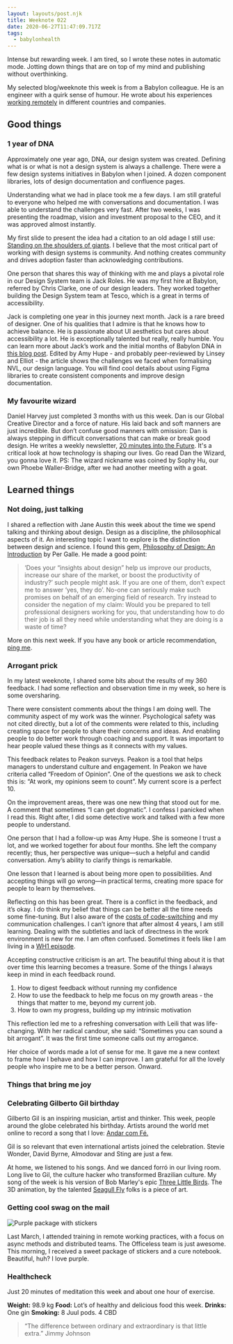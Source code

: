 ```yaml
---
layout: layouts/post.njk
title: Weeknote 022
date: 2020-06-27T11:47:09.717Z
tags:
  - babylonhealth
---
```

Intense but rewarding week. I am tired, so I wrote these notes in automatic mode. Jotting down things that are on top of my mind and publishing without overthinking. 

My selected blog/weeknote this week is from a Babylon colleague. He is an engineer with a quirk sense of humour. He wrote about his experiences [working remotely](https://www.mrlee.dev/personal/on-working-remotely/) in different countries and companies.

## Good things

### 1 year of DNA

Approximately one year ago, DNA, our design system was created. Defining what is or what is not a design system is always a challenge. There were a few design systems initiatives in Babylon when I joined. A dozen component libraries, lots of design documentation and confluence pages.

Understanding what we had in place took me a few days. I am still grateful to everyone who helped me with conversations and documentation. I was able to understand the challenges very fast. After two weeks, I was presenting the roadmap, vision and investment proposal to the CEO, and it was approved almost instantly.

My first slide to present the idea had a citation to an old adage I still use: [Standing on the shoulders of giants](https://en.wikipedia.org/wiki/Standing_on_the_shoulders_of_giants). I believe that the most critical part of working with design systems is community. And nothing creates community and drives adoption faster than acknowledging contributions.

One person that shares this way of thinking with me and plays a pivotal role in our Design System team is Jack Roles. He was my first hire at Babylon, referred by Chris Clarke, one of our design leaders. They worked together building the Design System team at Tesco, which is a great in terms of accessibility. 

Jack is completing one year in this journey next month. Jack is a rare breed of designer. One of his qualities that I admire is that he knows how to achieve balance. He is passionate about UI aesthetics but cares about accessibility a lot. He is exceptionally talented but really, really humble. You can learn more about Jack’s work and the initial months of Babylon DNA in [this blog post](https://jackroles.co.uk/babylon-dna-the-journey-from-sketch-to-figma). Edited by Amy Hupe - and probably peer-reviewed by Linsey and Elliot - the article shows the challenges we faced when formalising NVL, our design language. You will find cool details about using Figma libraries to create consistent components and improve design documentation. 

### My favourite wizard

Daniel Harvey just completed 3 months with us this week. Dan is our Global Creative Director and a force of nature. His laid back and soft manners are just incredible. But don’t confuse good manners with omission: Dan is always stepping in difficult conversations that can make or break good design. He writes a weekly newsletter, [20 minutes into the Future](https://20minutesintothefuture.substack.com/). It's a critical look at how technology is shaping our lives. Go read Dan the Wizard, you gonna love it. PS: The wizard nickname was coined by Sophy Hu, our own Phoebe Waller-Bridge, after we had another meeting with a goat.

## Learned things

### Not doing, just talking

I shared a reflection with Jane Austin this week about the time we spend talking and thinking about design. Design as a discipline, the philosophical aspects of it. An interesting topic I want to explore is the distinction between design and science. I found this gem, [Philosophy of Design: An Introduction](https://kadk.dk/cephad-centre-philosophy-design/philosophy-design-introduction) by Per Galle.  He made a good point:

> ‘Does your “insights about design” help us improve our products, increase our share of the market, or boost the productivity of industry?’ such people might ask. If you are one of them, don’t expect me to answer ‘yes, they do’. No-one can seriously make such promises on behalf of an emerging field of research. 
> Try instead to consider the negation of my claim: Would you be prepared to tell professional designers working for you, that understanding how to do their job is all they need while understanding what they are doing is a waste of time?

More on this next week. If you have any book or article recommendation, [ping me](https://danielsouza.org/contact/).

### Arrogant prick

In my latest weeknote, I shared some bits about the results of my 360 feedback. I had some reflection and observation time in my week, so here is some oversharing.

There were consistent comments about the things I am doing well. The community aspect of my work was the winner. Psychological safety was not cited directly, but a lot of the comments were related to this, including creating space for people to share their concerns and ideas. And enabling people to do better work through coaching and support. It was important to hear people valued these things as it connects with my values.

This feedback relates to Peakon surveys. Peakon is a tool that helps managers to understand culture and engagement. In Peakon we have criteria called “Freedom of Opinion”. One of the questions we ask to check this is: “At work, my opinions seem to count”. My current score is a perfect 10.

On the improvement areas, there was one new thing that stood out for me. A comment that sometimes “I can get dogmatic”. I confess I panicked when I read this. Right after, I did some detective work and talked with a few more people to understand.

One person that I had a follow-up was Amy Hupe. She is someone I trust a lot, and we worked together for about four months. She left the company recently; thus, her perspective was unique—such a helpful and candid conversation. Amy’s ability to clarify things is remarkable.

One lesson that I learned is about being more open to possibilities. And accepting things will go wrong—in practical terms, creating more space for people to learn by themselves.

Reflecting on this has been great. There is a conflict in the feedback, and it’s okay. I do think my belief that things can be better all the time needs some fine-tuning. But I also aware of the [costs of code-switching](https://hbr.org/2019/11/the-costs-of-codeswitching) and my communication challenges. I can’t ignore that after almost 4 years, I am still learning. Dealing with the subtleties and lack of directness in the work environment is new for me. I am often confused. Sometimes it feels like I am living in a [WH1 episode](https://www.bbc.co.uk/programmes/b03yv1mv).

Accepting constructive criticism is an art. The beautiful thing about it is that over time this learning becomes a treasure. Some of the things I always keep in mind in each feedback round.

1. How to digest feedback without running my confidence
2. How to use the feedback to help me focus on my growth areas - the things that matter to me, beyond my current job.
3. How to own my progress, building up my intrinsic motivation

This reflection led me to a refreshing conversation with Leili that was life-changing. With her radical candour, she said: “Sometimes you can sound a bit arrogant”. It was the first time someone calls out my arrogance.

Her choice of words made a lot of sense for me. It gave me a new context to frame how I behave and how I can improve. I am grateful for all the lovely people who inspire me to be a better person. Onward.

### Things that bring me joy

### Celebrating Gilberto Gil birthday

Gilberto Gil is an inspiring musician, artist and thinker. This week, people around the globe celebrated his birthday. Artists around the world met online to record a song that I love: [Andar com Fé.](https://www.youtube.com/watch?v=DK06zbkZ18w)

Gil is so relevant that even international artists joined the celebration. Stevie Wonder, David Byrne, Almodovar and Sting are just a few.

At home, we listened to his songs. And we danced forró in our living room. Long live to Gil, the culture hacker who transformed Brazilian culture. My song of the week is his version of Bob Marley's epic [Three Little Birds](https://www.youtube.com/watch?v=Xv7AUpHt70o). The 3D animation, by the talented [Seagull Fly](https://vimeo.com/46048046) folks is a piece of art. 

### Getting cool swag on the mail

![Purple package with stickers ](/images/officeless_stickers.jpg "Purple package with stickers ")

Last March, I attended training in remote working practices, with a focus on async methods and distributed teams. The Officeless team is just awesome. This morning, I received a sweet package of stickers and a cure notebook. Beautiful, huh? I love purple.

### Healthcheck

Just 20 minutes of meditation this week and about one hour of exercise.

**Weight:** 98.9 kg
**Food:** Lot’s of healthy and delicious food this week.
**Drinks:** One gin
**Smoking:** 8 Juul pods. 4 CBD

> “The difference between ordinary and extraordinary is that little extra.” Jimmy Johnson